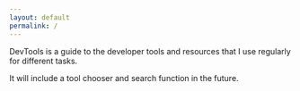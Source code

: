 ```yaml
---
layout: default
permalink: /
---
```


DevTools is a guide to the developer tools and resources that I use regularly for different tasks.

It will include a tool chooser and search function in the future.

<section class="listall">
</section>